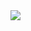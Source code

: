 

<img src="https://github.com/Gautamhirawat/Gautamhirawat/assets/113746508/2513471a-3ecf-4594-b4b2-e307d4a45bc3">




